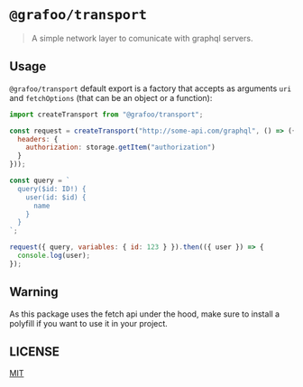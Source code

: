 # `@grafoo/transport`

> A simple network layer to comunicate with graphql servers.

## Usage

`@grafoo/transport` default export is a factory that accepts as arguments `uri` and `fetchOptions` (that can be an object or a function):

```js
import createTransport from "@grafoo/transport";

const request = createTransport("http://some-api.com/graphql", () => ({
  headers: {
    authorization: storage.getItem("authorization")
  }
}));

const query = `
  query($id: ID!) {
    user(id: $id) {
      name
    }
  }
`;

request({ query, variables: { id: 123 } }).then(({ user }) => {
  console.log(user);
});
```

## Warning

As this package uses the fetch api under the hood, make sure to install a polyfill if you want to use it in your project.

## LICENSE

[MIT](https://github.com/malbernaz/grafoo/blob/master/LICENSE)
